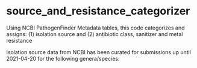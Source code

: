 # source_and_resistance_categorizer
Using NCBI PathogenFinder Metadata tables, this code categorizes and assigns:
(1) isolation source and (2) antibiotic class, sanitizer and metal resistance

Isolation source data from NCBI has been curated for submissions up until 2021-04-20 for the following genera/species:
